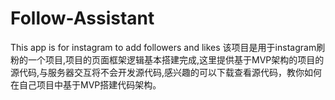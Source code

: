 # Follow-Assistant
This app is for instagram to add followers and likes
该项目是用于instagram刷粉的一个项目,项目的页面框架逻辑基本搭建完成,这里提供基于MVP架构的项目的源代码,与服务器交互将不会开发源代码,感兴趣的可以下载查看源代码，教你如何在自己项目中基于MVP搭建代码架构。
